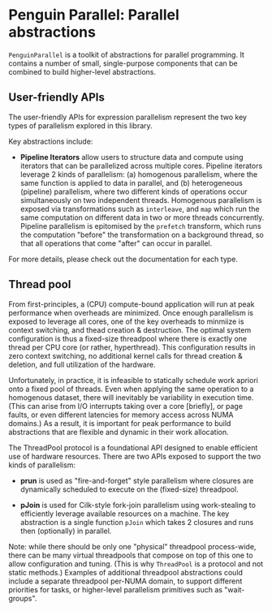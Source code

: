 # Penguin Parallel: Parallel abstractions #

`PenguinParallel` is a toolkit of abstractions for parallel programming. It
contains a number of small, single-purpose components that can be combined to
build higher-level abstractions.

## User-friendly APIs ##

The user-friendly APIs for expression parallelism represent the two key types of
parallelism explored in this library.

Key abstractions include:

<!-- TODO: Switch to PipelineSequence instead! -->

 - **Pipeline Iterators** allow users to structure data and compute using
   iterators that can be parallelized across multiple cores. Pipeline iterators
   leverage 2 kinds of parallelism: (a) homogenous parallelism, where the same
   function is applied to data in parallel, and (b) heterogeneous (pipeline)
   parallelism, where two different kinds of operations occur simultaneously on
   two independent threads. Homogenous parallelism is exposed via
   transformations such as `interleave`, and `map` which run the same
   computation on different data in two or more threads concurrently. Pipeline
   parallelism is epitomised by the `prefetch` transform, which runs the
   computation "before" the transformation on a background thread, so that all
   operations that come "after" can occur in parallel.

For more details, please check out the documentation for each type.


## Thread pool ##

From first-principles, a (CPU) compute-bound application will run at peak performance when overheads
are minimized. Once enough parallelism is exposed to leverage all cores, one of the key overheads to
minmiize is context switching, and thead creation & destruction. The optimal system configuration is
thus a fixed-size threadpool where there is exactly one thread per CPU core (or rather, hyperthread).
This configuration results in zero context switching, no additional kernel calls for thread creation &
deletion, and full utilization of the hardware.

Unfortunately, in practice, it is infeasible to statically schedule work apriori onto a fixed pool of threads.
Even when applying the same operation to a homogenous dataset, there will inevitably be variability in
execution time. (This can arise from I/O interrupts taking over a core [briefly], or page faults, or even
different latencies for memory access across NUMA domains.) As a result, it is important for peak
performance to build abstractions that are flexible and dynamic in their work allocation.

The ThreadPool protocol is a foundational API designed to enable efficient use of hardware resources.
There are two APIs exposed to support the two kinds of parallelism:

 - **prun** is used as "fire-and-forget" style parallelism where closures are
   dynamically scheduled to execute on the (fixed-size) threadpool.

 - **pJoin** is used for Cilk-style fork-join parallelism using work-stealing
   to efficiently leverage available resources on a machine. The key abstraction
   is a single function `pJoin` which takes 2 closures and runs then
   (optionally) in parallel.

Note: while there should be only one "physical" threadpool process-wide, there can be many virtual
threadpools that compose on top of this one to allow configuration and tuning. (This is why
`ThreadPool` is a protocol and not static methods.) Examples of additional threadpool abstractions
could include a separate threadpool per-NUMA domain, to support different priorities for tasks, or
higher-level parallelism primitives such as "wait-groups".
